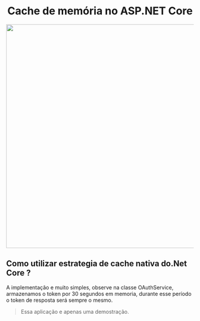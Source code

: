 <h1 align="center"> Cache de memória no ASP.NET Core </h1>

<p align="center">
  <img src="https://user-images.githubusercontent.com/36374995/122860951-06553500-d2f5-11eb-960f-9d5fb94a4376.jpg" width="600">
</p>


## Como utilizar estrategia de cache nativa do.Net Core ? 

A implementação e muito simples, observe na classe OAuthService,
armazenamos o token por 30 segundos em memoria, durante esse período o token de resposta será sempre o mesmo. 




> Essa aplicação e apenas uma demostração. 
